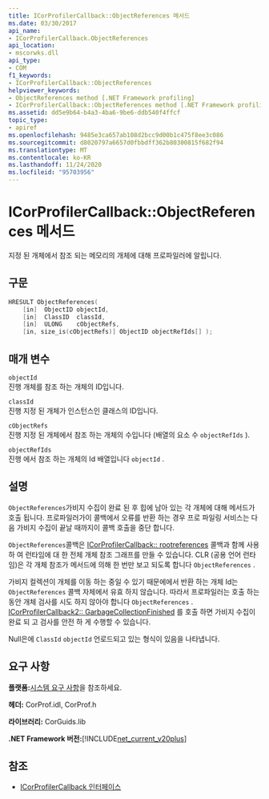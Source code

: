 ```yaml
---
title: ICorProfilerCallback::ObjectReferences 메서드
ms.date: 03/30/2017
api_name:
- ICorProfilerCallback.ObjectReferences
api_location:
- mscorwks.dll
api_type:
- COM
f1_keywords:
- ICorProfilerCallback::ObjectReferences
helpviewer_keywords:
- ObjectReferences method [.NET Framework profiling]
- ICorProfilerCallback::ObjectReferences method [.NET Framework profiling]
ms.assetid: dd5e9b64-b4a3-4ba6-9be6-ddb540f4ffcf
topic_type:
- apiref
ms.openlocfilehash: 9485e3ca657ab108d2bcc9d00b1c475f8ee3c086
ms.sourcegitcommit: d8020797a6657d0fbbdff362b80300815f682f94
ms.translationtype: MT
ms.contentlocale: ko-KR
ms.lasthandoff: 11/24/2020
ms.locfileid: "95703956"
---
```

# <a name="icorprofilercallbackobjectreferences-method"></a>ICorProfilerCallback::ObjectReferences 메서드

지정 된 개체에서 참조 되는 메모리의 개체에 대해 프로파일러에 알립니다.  
  
## <a name="syntax"></a>구문  
  
```cpp  
HRESULT ObjectReferences(  
    [in]  ObjectID objectId,  
    [in]  ClassID  classId,  
    [in]  ULONG    cObjectRefs,  
    [in, size_is(cObjectRefs)] ObjectID objectRefIds[] );  
```  
  
## <a name="parameters"></a>매개 변수  

 `objectId`  
 진행 개체를 참조 하는 개체의 ID입니다.  
  
 `classId`  
 진행 지정 된 개체가 인스턴스인 클래스의 ID입니다.  
  
 `cObjectRefs`  
 진행 지정 된 개체에서 참조 하는 개체의 수입니다 (배열의 요소 수 `objectRefIds` ).  
  
 `objectRefIds`  
 진행 에서 참조 하는 개체의 Id 배열입니다 `objectId` .  
  
## <a name="remarks"></a>설명  

 `ObjectReferences`가비지 수집이 완료 된 후 힙에 남아 있는 각 개체에 대해 메서드가 호출 됩니다. 프로파일러가이 콜백에서 오류를 반환 하는 경우 프로 파일링 서비스는 다음 가비지 수집이 끝날 때까지이 콜백 호출을 중단 합니다.  
  
 `ObjectReferences`콜백은 [ICorProfilerCallback:: rootreferences](icorprofilercallback-rootreferences-method.md) 콜백과 함께 사용 하 여 런타임에 대 한 전체 개체 참조 그래프를 만들 수 있습니다. CLR (공용 언어 런타임)은 각 개체 참조가 메서드에 의해 한 번만 보고 되도록 합니다 `ObjectReferences` .  
  
 가비지 컬렉션이 개체를 이동 하는 중일 수 있기 때문에에서 반환 하는 개체 Id는 `ObjectReferences` 콜백 자체에서 유효 하지 않습니다. 따라서 프로파일러는 호출 하는 동안 개체 검사를 시도 하지 않아야 합니다 `ObjectReferences` . [ICorProfilerCallback2:: GarbageCollectionFinished](icorprofilercallback2-garbagecollectionfinished-method.md) 를 호출 하면 가비지 수집이 완료 되 고 검사를 안전 하 게 수행할 수 있습니다.  
  
 Null은에 `ClassId` `objectId` 언로드되고 있는 형식이 있음을 나타냅니다.  
  
## <a name="requirements"></a>요구 사항  

 **플랫폼:**[시스템 요구 사항](../../get-started/system-requirements.md)을 참조하세요.  
  
 **헤더:** CorProf.idl, CorProf.h  
  
 **라이브러리:** CorGuids.lib  
  
 **.NET Framework 버전:**[!INCLUDE[net_current_v20plus](../../../../includes/net-current-v20plus-md.md)]  
  
## <a name="see-also"></a>참조

- [ICorProfilerCallback 인터페이스](icorprofilercallback-interface.md)
